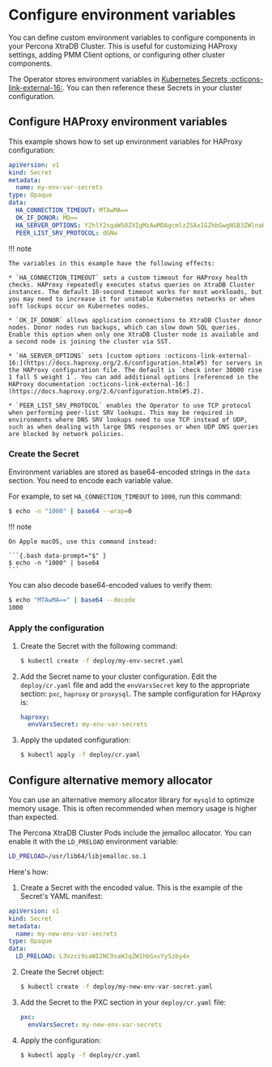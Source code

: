 # Configure environment variables

You can define custom environment variables to configure components in your Percona XtraDB Cluster. This is useful for customizing HAProxy settings, adding PMM Client options, or configuring other cluster components.

The Operator stores environment variables in [Kubernetes Secrets :octicons-link-external-16:](https://kubernetes.io/docs/concepts/configuration/secret/). You can then reference these Secrets in your cluster configuration.

## Configure HAProxy environment variables

This example shows how to set up environment variables for HAProxy configuration:

```yaml
apiVersion: v1
kind: Secret
metadata:
  name: my-env-var-secrets
type: Opaque
data:
  HA_CONNECTION_TIMEOUT: MTAwMA==
  OK_IF_DONOR: MQ==
  HA_SERVER_OPTIONS: Y2hlY2sgaW50ZXIgMzAwMDAgcmlzZSAxIGZhbGwgNSB3ZWlnaHQgMQ==
  PEER_LIST_SRV_PROTOCOL: dGNw
```

!!! note

    The variables in this example have the following effects:
    
    * `HA_CONNECTION_TIMEOUT` sets a custom timeout for HAProxy health checks. HAProxy repeatedly executes status queries on XtraDB Cluster instances. The default 10-second timeout works for most workloads, but you may need to increase it for unstable Kubernetes networks or when soft lockups occur on Kubernetes nodes.
    
    * `OK_IF_DONOR` allows application connections to XtraDB Cluster donor nodes. Donor nodes run backups, which can slow down SQL queries. Enable this option when only one XtraDB Cluster node is available and a second node is joining the cluster via SST.
    
    * `HA_SERVER_OPTIONS` sets [custom options :octicons-link-external-16:](https://docs.haproxy.org/2.6/configuration.html#5) for servers in the HAProxy configuration file. The default is `check inter 30000 rise 1 fall 5 weight 1`. You can add additional options [referenced in the HAProxy documentation :octicons-link-external-16:](https://docs.haproxy.org/2.6/configuration.html#5.2).
    
    * `PEER_LIST_SRV_PROTOCOL` enables the Operator to use TCP protocol when performing peer-list SRV lookups. This may be required in environments where DNS SRV lookups need to use TCP instead of UDP, such as when dealing with large DNS responses or when UDP DNS queries are blocked by network policies.

### Create the Secret

Environment variables are stored as base64-encoded strings in the `data` section. You need to encode each variable value.

For example, to set `HA_CONNECTION_TIMEOUT` to `1000`, run this command:

```{.bash data-prompt="$" }
$ echo -n "1000" | base64 --wrap=0
```

!!! note

    On Apple macOS, use this command instead:

    ```{.bash data-prompt="$" }
    $ echo -n "1000" | base64
    ```

You can also decode base64-encoded values to verify them:

```{.bash data-prompt="$" }
$ echo "MTAwMA==" | base64 --decode
1000
```

### Apply the configuration

1. Create the Secret with the following command:

    ```{.bash data-prompt="$" }
    $ kubectl create -f deploy/my-env-secret.yaml
    ```

2. Add the Secret name to your cluster configuration. Edit the `deploy/cr.yaml` file and add the `envVarsSecret` key to the appropriate section: `pxc`, `haproxy` or `proxysql`. The sample configuration for HAproxy is:

    ```yaml
    haproxy:
      envVarsSecret: my-env-var-secrets
    ```

3. Apply the updated configuration:

    ```{.bash data-prompt="$" }
    $ kubectl apply -f deploy/cr.yaml
    ```

## Configure alternative memory allocator

You can use an alternative memory allocator library for `mysqld` to optimize memory usage. This is often recommended when memory usage is higher than expected.

The Percona XtraDB Cluster Pods include the jemalloc allocator. You can enable it with the `LD_PRELOAD` environment variable:

```bash
LD_PRELOAD=/usr/lib64/libjemalloc.so.1
```

Here's how:

1. Create a Secret with the encoded value. This is the example of the Secret's YAML manifest:

```yaml
apiVersion: v1
kind: Secret
metadata:
  name: my-new-env-var-secrets
type: Opaque
data:
  LD_PRELOAD: L3Vzci9saWI2NC9saWJqZW1hbGxvYy5zby4x
```

2. Create the Secret object:

    ```{.bash data-prompt="$" }
    $ kubectl create -f deploy/my-new-env-var-secret.yaml
    ```

3. Add the Secret to the PXC section in your `deploy/cr.yaml` file:

    ```yaml
    pxc:
      envVarsSecret: my-new-env-var-secrets
    ```

4. Apply the configuration:

    ```{.bash data-prompt="$" }
    $ kubectl apply -f deploy/cr.yaml
    ```
